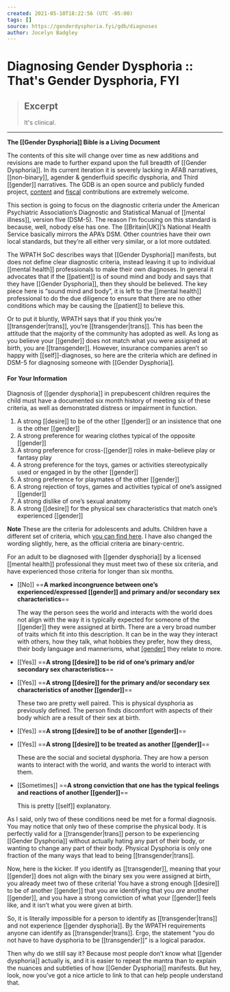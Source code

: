 ```yaml
---
created: 2021-05-10T18:22:56 (UTC -05:00)
tags: []
source: https://genderdysphoria.fyi/gdb/diagnoses
author: Jocelyn Badgley
---
```


# Diagnosing Gender Dysphoria :: That's Gender Dysphoria, FYI

> ## Excerpt
> It's clinical.

---
**The [[Gender Dysphoria]] Bible is a Living Document**

The contents of this site will change over time as new additions and revisions are made to further expand upon the full breadth of [[Gender Dysphoria]]. In its current iteration it is severely lacking in AFAB narratives, [[non-binary]], agender & genderfluid specific dysphoria, and Third [[gender]] narratives. The GDB is an open source and publicly funded project, [content](https://github.com/GenderDysphoria/GenderDysphoria.fyi) and [fiscal](https://patreon.com/curvyandtrans) contributions are extremely welcome.

This section is going to focus on the diagnostic criteria under the American Psychiatric Association’s Diagnostic and Statistical Manual of [[mental illness]], version five (DSM-5). The reason I’m focusing on this standard is because, well, nobody else has one. The [[Britain|UK]]’s National Health Service basically mirrors the APA’s DSM. Other countries have their own local standards, but they’re all either very similar, or a lot more outdated.

The WPATH SoC describes ways that [[Gender Dysphoria]] manifests, but does not define clear diagnostic criteria, instead leaving it up to individual [[mental health]] professionals to make their own diagnoses. In general it advocates that if the [[patient]] is of sound mind and body and says that they have [[Gender Dysphoria]], then they should be believed. The key piece here is “sound mind and body”, it is left to the [[mental health]] professional to do the due diligence to ensure that there are no other conditions which may be causing the [[patient]] to believe this.

Or to put it bluntly, WPATH says that if you think you’re [[transgender|trans]], you’re [[transgender|trans]]. This has been the attitude that the majority of the community has adopted as well. As long as you believe your [[gender]] does not match what you were assigned at birth, you are [[transgender]]. However, insurance companies aren’t so happy with [[self]]-diagnoses, so here are the criteria which are defined in DSM-5 for diagnosing someone with [[Gender Dysphoria]].

#### For Your Information

Diagnosis of [[gender dysphoria]] in prepubescent children requires the child must have a documented six month history of meeting six of these criteria, as well as demonstrated distress or impairment in function.

1.  A strong [[desire]] to be of the other [[gender]] or an insistence that one is the other [[gender]]
2.  A strong preference for wearing clothes typical of the opposite [[gender]]
3.  A strong preference for cross-[[gender]] roles in make-believe play or fantasy play
4.  A strong preference for the toys, games or activities stereotypically used or engaged in by the other [[gender]]
5.  A strong preference for playmates of the other [[gender]]
6.  A strong rejection of toys, games and activities typical of one’s assigned [[gender]]
7.  A strong dislike of one’s sexual anatomy
8.  A strong [[desire]] for the physical sex characteristics that match one’s experienced [[gender]]

**Note** These are the criteria for adolescents and adults. Children have a different set of criteria, which [you can find here](https://www.psychiatry.org/patients-families/gender-dysphoria/what-is-[[gender]]-dysphoria). I have also changed the wording slightly, here, as the official criteria are binary-centric.

For an adult to be diagnosed with [[gender dysphoria]] by a licensed [[mental health]] professional they must meet two of these six criteria, and have experienced those criteria for longer than six months.

-   [[No]] ==**A marked incongruence between one’s experienced/expressed [[gender]] and primary and/or secondary sex characteristics**==

    The way the person sees the world and interacts with the world does not align with the way it is typically expected for someone of the [[gender]] they were assigned at birth. There are a very broad number of traits which fit into this description. It can be in the way they interact with others, how they talk, what hobbies they prefer, how they dress, their body language and mannerisms, what [[gender]](s) they relate to more.

-   [[Yes]] ==**A strong [[desire]] to be rid of one’s primary and/or secondary sex characteristics**==

-   [[Yes]] ==**A strong [[desire]] for the primary and/or secondary sex characteristics of another [[gender]]**==

    These two are pretty well paired. This is physical dysphoria as previously defined. The person finds discomfort with aspects of their body which are a result of their sex at birth.

-   [[Yes]] ==**A strong [[desire]] to be of another [[gender]]**==

-   [[Yes]] ==**A strong [[desire]] to be treated as another [[gender]]**==

    These are the social and societal dysphoria. They are how a person wants to interact with the world, and wants the world to interact with them.

-   [[Sometimes]] ==**A strong conviction that one has the typical feelings and reactions of another [[gender]]**==

    This is pretty [[self]] explanatory.


As I said, only two of these conditions need be met for a formal diagnosis. You may notice that only two of these comprise the physical body. It is perfectly valid for a [[transgender|trans]] person to be experiencing [[Gender Dysphoria]] without actually hating any part of their body, or wanting to change any part of their body. Physical Dysphoria is only one fraction of the many ways that lead to being [[transgender|trans]].

Now, here is the kicker. If you identify as [[transgender]], meaning that your [[gender]] does not align with the binary sex you were assigned at birth, you already meet two of these criteria! You have a strong enough [[desire]] to be of another [[gender]] that you are identifying that you _are_ another [[gender]], and you have a strong conviction of what your [[gender]] feels like, and it isn’t what you were given at birth.

So, it is literally impossible for a person to identify as [[transgender|trans]] and not experience [[gender dysphoria]]. By the WPATH requirements anyone can identify as [[transgender|trans]]. Ergo, the statement “you do not have to have dysphoria to be [[transgender]]” is a logical paradox.

Then why do we still say it? Because most people don’t know what [[gender dysphoria]] actually is, and it is easier to repeat the mantra than to explain the nuances and subtleties of how [[Gender Dysphoria]] manifests. But hey, look, now you’ve got a nice article to link to that can help people understand that.
